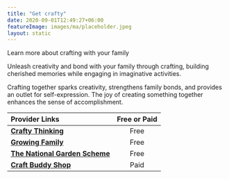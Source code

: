 ```yaml
---
title: "Get crafty"
date: 2020-09-01T12:49:27+06:00
featureImage: images/ma/placeholder.jpeg
layout: static
---
```


Learn more about crafting with your family

Unleash creativity and bond with your family through crafting, building cherished memories while engaging in imaginative activities.

Crafting together sparks creativity, strengthens family bonds, and provides an outlet for self-expression. The joy of creating something together enhances the sense of accomplishment.

| Provider Links      | Free or Paid  |  
| :-----------          | :--------------:      |  
| [**Crafty Thinking**](https://craftythinking.com/fun-family-crafts/) | Free  | 
| [**Growing Family**](https://growingfamily.co.uk/craft/14-ways-crafting-benefits-mental-health/) | Free  | 
| [**The National Garden Scheme**](https://ngs.org.uk/get-crafting-with-your-family/) | Free  | 
| [**Craft Buddy Shop**](https://www.awin1.com/cread.php?awinmid=45747&awinaffid=1198638&ued=https%3A%2F%2Fwww.craftbuddyshop.com%2F) | Paid | 
  

<br/><br/>






